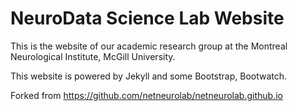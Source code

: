 # NeuroData Science Lab Website

This is the website of our academic research group at the Montreal Neurological Institute, McGill University.

This website is powered by Jekyll and some Bootstrap, Bootwatch.

Forked from https://github.com/netneurolab/netneurolab.github.io
